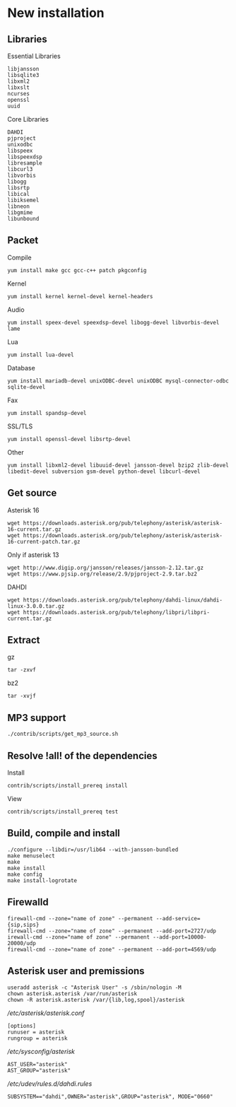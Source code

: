 # New installation
## Libraries
Essential Libraries
```
libjansson
libsqlite3
libxml2
libxslt
ncurses
openssl
uuid
```

Core Libraries
```
DAHDI
pjproject
unixodbc
libspeex
libspeexdsp
libresample
libcurl3
libvorbis
libogg
libsrtp
libical
libiksemel
libneon
libgmime
libunbound
```

## Packet

Compile
```
yum install make gcc gcc-c++ patch pkgconfig
```

Kernel
```
yum install kernel kernel-devel kernel-headers
```

Audio
```
yum install speex-devel speexdsp-devel libogg-devel libvorbis-devel lame
```

Lua
```
yum install lua-devel
```

Database
```
yum install mariadb-devel unixODBC-devel unixODBC mysql-connector-odbc sqlite-devel
```

Fax
```
yum install spandsp-devel
```

SSL/TLS
```
yum install openssl-devel libsrtp-devel
```

Other
```
yum install libxml2-devel libuuid-devel jansson-devel bzip2 zlib-devel libedit-devel subversion gsm-devel python-devel libcurl-devel
```

## Get source

Asterisk 16
```
wget https://downloads.asterisk.org/pub/telephony/asterisk/asterisk-16-current.tar.gz
wget https://downloads.asterisk.org/pub/telephony/asterisk/asterisk-16-current-patch.tar.gz

```

Only if asterisk 13
```
wget http://www.digip.org/jansson/releases/jansson-2.12.tar.gz
wget https://www.pjsip.org/release/2.9/pjproject-2.9.tar.bz2
```

DAHDI
```
wget https://downloads.asterisk.org/pub/telephony/dahdi-linux/dahdi-linux-3.0.0.tar.gz
wget https://downloads.asterisk.org/pub/telephony/libpri/libpri-current.tar.gz
```

## Extract
 gz
```
tar -zxvf
```

bz2
```
tar -xvjf
```

## MP3 support
```
./contrib/scripts/get_mp3_source.sh
```

## Resolve !all! of the dependencies
Install
```
contrib/scripts/install_prereq install
```

View
```
contrib/scripts/install_prereq test
```

## Build, compile and install
```
./configure --libdir=/usr/lib64 --with-jansson-bundled
make menuselect
make
make install
make config
make install-logrotate
```

## Firewalld
```
firewall-cmd --zone="name of zone" --permanent --add-service={sip,sips}
firewall-cmd --zone="name of zone" --permanent --add-port=2727/udp
irewall-cmd --zone="name of zone" --permanent --add-port=10000-20000/udp
firewall-cmd --zone="name of zone" --permanent --add-port=4569/udp
```

## Asterisk user and premissions
```
useradd asterisk -c "Asterisk User" -s /sbin/nologin -M
chown asterisk.asterisk /var/run/asterisk
chown -R asterisk.asterisk /var/{lib,log,spool}/asterisk
```

_/etc/asterisk/asterisk.conf_
```
[options]
runuser = asterisk
rungroup = asterisk
```

_/etc/sysconfig/asterisk_
```
AST_USER="asterisk"
AST_GROUP="asterisk"
```

_/etc/udev/rules.d/dahdi.rules_
```
SUBSYSTEM=="dahdi",OWNER="asterisk",GROUP="asterisk", MODE="0660"
```
